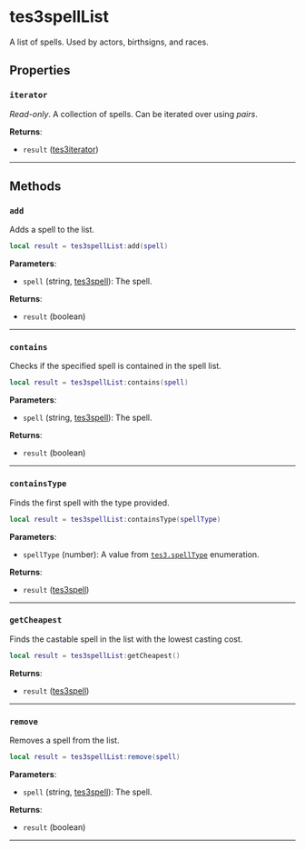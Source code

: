 # tes3spellList

A list of spells. Used by actors, birthsigns, and races.

## Properties

### `iterator`

*Read-only*. A collection of spells. Can be iterated over using *pairs*.

**Returns**:

* `result` ([tes3iterator](../../types/tes3iterator))

***

## Methods

### `add`

Adds a spell to the list.

```lua
local result = tes3spellList:add(spell)
```

**Parameters**:

* `spell` (string, [tes3spell](../../types/tes3spell)): The spell.

**Returns**:

* `result` (boolean)

***

### `contains`

Checks if the specified spell is contained in the spell list.

```lua
local result = tes3spellList:contains(spell)
```

**Parameters**:

* `spell` (string, [tes3spell](../../types/tes3spell)): The spell.

**Returns**:

* `result` (boolean)

***

### `containsType`

Finds the first spell with the type provided.

```lua
local result = tes3spellList:containsType(spellType)
```

**Parameters**:

* `spellType` (number): A value from [`tes3.spellType`](https://mwse.github.io/MWSE/references/spell-types/) enumeration.

**Returns**:

* `result` ([tes3spell](../../types/tes3spell))

***

### `getCheapest`

Finds the castable spell in the list with the lowest casting cost.

```lua
local result = tes3spellList:getCheapest()
```

**Returns**:

* `result` ([tes3spell](../../types/tes3spell))

***

### `remove`

Removes a spell from the list.

```lua
local result = tes3spellList:remove(spell)
```

**Parameters**:

* `spell` (string, [tes3spell](../../types/tes3spell)): The spell.

**Returns**:

* `result` (boolean)

***


